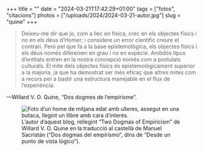 +++
title = ""
date = "2024-03-21T17:42:29+01:00"
tags = ["fotos", "citacions"]
photos = ["/uploads/2024/2024-03-21-autor.jpg"]
slug = "quine"
+++

> Deixeu-me dir que jo, com a llec en física, crec en els objectes físics i no en els déus d’Homer; i considere un error científic creure el contrari. Però pel que fa a la base epistemològica, els objectes físics i els déus només difereixen en grau i no en espècie. Ambdós tipus d’entitats entren en la nostra concepció només com a postulats culturals. El mite dels objectes físics és epistemològicament superior a la majoria, ja que ha demostrat ser més eficaç que altres mites com a recurs per a bastir una estructura manejable en el flux de l’experiència.

—Willard V. O. Quine, “Dos dogmes de l’empirisme”.

<figure>
  <img src="/uploads/2024/2024-03-21-autor.jpg" alt="Foto d’un home de mitjana edat amb ulleres, assegut en una butaca, llegint un llibre amb cara d’interès.">
  <figcaption>L’autor d’aquest blog, rellegint “Two Dogmas of Empiricism” de Willard V. O. Quine en la traducció al castellà de Manuel Sacristán (“Dos dogmas del empirismo“, dins de “Desde un punto de vista lógico”).</figcaption>
</figure>
